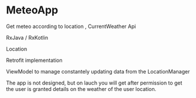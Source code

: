 # MeteoApp

Get meteo according to location , CurrentWeather Api

RxJava / RxKotlin

Location

Retrofit implementation

ViewModel to manage constantely updating data from the LocationManager

The app is not designed, but on lauch you will get after permission to get the user is granted details on the weather of the user location.
